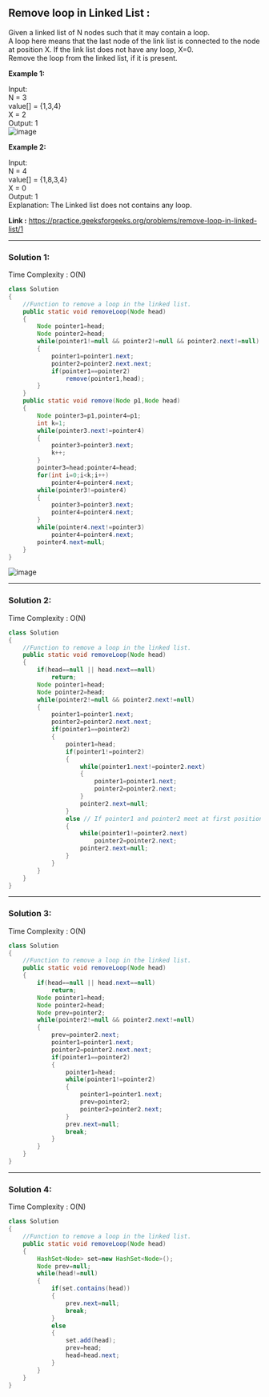 <h2> Remove loop in Linked List : </h2>
Given a linked list of N nodes such that it may contain a loop. <br/>
A loop here means that the last node of the link list is connected to the node at position X. If the link list does not have any loop, X=0.<br/>
Remove the loop from the linked list, if it is present.  <br/>


**Example 1:**

Input: <br/>
N = 3<br/>
value[] = {1,3,4}<br/>
X = 2<br/>
Output: 1<br/>
![image](https://user-images.githubusercontent.com/23376002/156970648-3e014021-392c-40a0-be89-22301d51077f.png)


**Example 2:**

Input:<br/>
N = 4<br/>
value[] = {1,8,3,4}<br/>
X = 0<br/>
Output: 1<br/>
Explanation: The Linked list does not contains any loop. 

**Link :** https://practice.geeksforgeeks.org/problems/remove-loop-in-linked-list/1

---------------------------------------------------------------------------------------------------------------------------------------------------


<h3> Solution 1:</h3>

Time Complexity : O(N)

```java
class Solution
{
    //Function to remove a loop in the linked list.
    public static void removeLoop(Node head)
    {
        Node pointer1=head;
        Node pointer2=head;
        while(pointer1!=null && pointer2!=null && pointer2.next!=null)
        {
            pointer1=pointer1.next;
            pointer2=pointer2.next.next;
            if(pointer1==pointer2)
                remove(pointer1,head);
        }
    }
    public static void remove(Node p1,Node head)
    {
        Node pointer3=p1,pointer4=p1;
        int k=1;
        while(pointer3.next!=pointer4)
        {
            pointer3=pointer3.next;
            k++;
        }
        pointer3=head;pointer4=head;
        for(int i=0;i<k;i++)
            pointer4=pointer4.next;
        while(pointer3!=pointer4)
        {
            pointer3=pointer3.next;
            pointer4=pointer4.next;
        }
        while(pointer4.next!=pointer3)
            pointer4=pointer4.next;
        pointer4.next=null;
    }
}
```

![image](https://user-images.githubusercontent.com/23376002/156968305-f5e4a05e-203e-4e95-b2bd-f524cd391fe5.png)


---------------------------------------------------------------------------------------------------------------------------------------------------


<h3> Solution 2:</h3>

Time Complexity : O(N)


```java
class Solution
{
    //Function to remove a loop in the linked list.
    public static void removeLoop(Node head)
    {
        if(head==null || head.next==null)
            return;
        Node pointer1=head;
        Node pointer2=head;
        while(pointer2!=null && pointer2.next!=null)
        {
            pointer1=pointer1.next;
            pointer2=pointer2.next.next;
            if(pointer1==pointer2)
            {
                pointer1=head;
                if(pointer1!=pointer2)
                {
                    while(pointer1.next!=pointer2.next)
                    {
                        pointer1=pointer1.next;
                        pointer2=pointer2.next;
                    }
                    pointer2.next=null;
                }
                else // If pointer1 and pointer2 meet at first position
                {
                    while(pointer1!=pointer2.next)
                        pointer2=pointer2.next;
                    pointer2.next=null;
                }
            }
        }
    }
}
```

---------------------------------------------------------------------------------------------------------------------------------------------------


<h3> Solution 3:</h3>

Time Complexity : O(N)


```java
class Solution
{
    //Function to remove a loop in the linked list.
    public static void removeLoop(Node head)
    {
        if(head==null || head.next==null)
            return;
        Node pointer1=head;
        Node pointer2=head;
        Node prev=pointer2;
        while(pointer2!=null && pointer2.next!=null)
        {
            prev=pointer2.next;
            pointer1=pointer1.next;
            pointer2=pointer2.next.next;
            if(pointer1==pointer2)
            {
                pointer1=head;
                while(pointer1!=pointer2)
                {
                    pointer1=pointer1.next;
                    prev=pointer2;
                    pointer2=pointer2.next;
                }
                prev.next=null;
                break;
            }
        }
    }
}

```

---------------------------------------------------------------------------------------------------------------------------------------------------


<h3> Solution 4:</h3>

Time Complexity : O(N)


```java
class Solution
{
    //Function to remove a loop in the linked list.
    public static void removeLoop(Node head)
    {
        HashSet<Node> set=new HashSet<Node>();
        Node prev=null;
        while(head!=null)
        {
            if(set.contains(head))
            {
                prev.next=null;
                break;
            }
            else
            {
                set.add(head);
                prev=head;
                head=head.next;
            }
        }
    }
}
```






